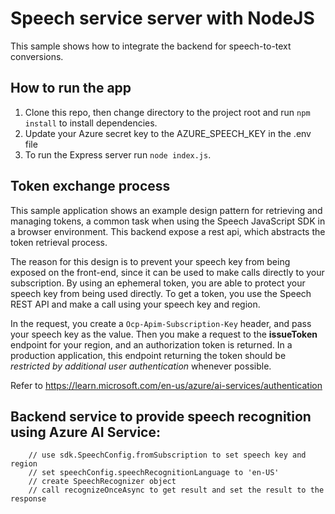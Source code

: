 # Speech service server with NodeJS

This sample shows how to integrate the backend for speech-to-text conversions.

## How to run the app

1. Clone this repo, then change directory to the project root and run `npm install` to install dependencies.
2. Update your Azure secret key to the AZURE_SPEECH_KEY in the .env file
3. To run the Express server run `node index.js`.

## Token exchange process

This sample application shows an example design pattern for retrieving and managing tokens, a common task when using the Speech JavaScript SDK in a browser environment. This backend expose a rest api, which abstracts the token retrieval process.

The reason for this design is to prevent your speech key from being exposed on the front-end, since it can be used to make calls directly to your subscription. By using an ephemeral token, you are able to protect your speech key from being used directly. To get a token, you use the Speech REST API and make a call using your speech key and region.

In the request, you create a `Ocp-Apim-Subscription-Key` header, and pass your speech key as the value. Then you make a request to the **issueToken** endpoint for your region, and an authorization token is returned. In a production application, this endpoint returning the token should be *restricted by additional user authentication* whenever possible.

Refer to https://learn.microsoft.com/en-us/azure/ai-services/authentication


## Backend service to provide speech recognition using Azure AI Service:
        // use sdk.SpeechConfig.fromSubscription to set speech key and region
        // set speechConfig.speechRecognitionLanguage to 'en-US'
        // create SpeechRecognizer object
        // call recognizeOnceAsync to get result and set the result to the response
